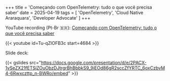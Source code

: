 +++
title = 'Começando com OpenTelemetry: tudo o que você precisa saber'
date = 2025-04-19
tags = [
    'OpenTelemetry',
    'Cloud Native Araraquara',
    'Developer Advocate'
]
+++

YouTube recording (Pt-Br 🇧🇷): [Começando com OpenTelemetry: tudo o que você precisa saber](https://www.youtube.com/watch?v=Tu-qZlOFB3c&t=4684s)

{{< youtube id=Tu-qZlOFB3c start=4684 >}}

Slide deck:

{{< gslides src="https://docs.google.com/presentation/d/e/2PACX-1vSeZX21fETSjZOuObzDJtrgrBhBbbkS9_9iEOd86gR2sccZfYRTC_6oxCzbvM4-6Rwxczttp_n-BWRo/embed" >}}

